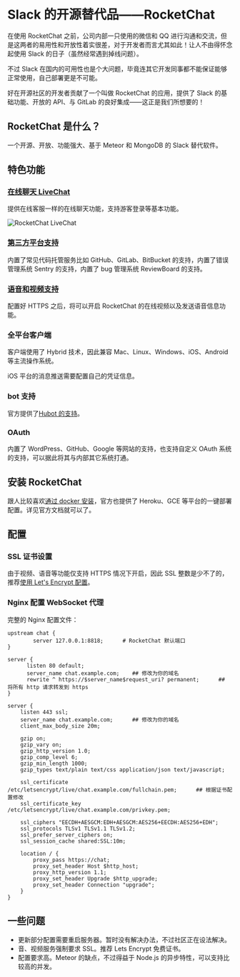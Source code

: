 # Slack 的开源替代品——RocketChat

在使用 RocketChat 之前，公司内部一只使用的微信和 QQ 进行沟通和交流，但是这两者的易用性和开放性着实很差，对于开发者而言尤其如此！让人不由得怀念起使用 Slack 的日子（虽然经常遇到掉线问题）。

不过 Slack 在国内的可用性也是个大问题，毕竟连其它开发同事都不能保证能够正常使用，自己部署更是不可能。

好在开源社区的开发者贡献了一个叫做 RocketChat 的应用，提供了 Slack 的基础功能、开放的 API、与 GitLab 的良好集成——这正是我们所想要的！

## RocketChat 是什么？

一个开源、开放、功能强大、基于 Meteor 和 MongoDB 的 Slack 替代软件。

## 特色功能

### [在线聊天 LiveChat](https://rocket.chat/docs/administrator-guides/livechat/)

提供在线客服一样的在线聊天功能，支持游客登录等基本功能。

![RocketChat LiveChat](https://cdn-www.rocket.chat/images/screenshots/livechat.png)

### [第三方平台支持](https://rocket.chat/docs/administrator-guides/integrations)

内置了常见代码托管服务比如 GitHub、GitLab、BitBucket 的支持，内置了错误管理系统 Sentry 的支持，内置了 bug 管理系统 ReviewBoard 的支持。

### [语音和视频支持](https://rocket.chat/docs/user-guides/voice-and-video-calls/)

配置好 HTTPS 之后，将可以开启 RocketChat 的在线视频以及发送语音信息功能。

### 全平台客户端

客户端使用了 Hybrid 技术，因此兼容 Mac、Linux、Windows、iOS、Android 等主流操作系统。

iOS 平台的消息推送需要配置自己的凭证信息。

### bot 支持

官方提供了[Hubot 的支持](https://github.com/RocketChat/hubot-rocketchat)。

### OAuth

内置了 WordPress、GitHub、Google 等网站的支持，也支持自定义 OAuth 系统的支持，可以据此将其与内部其它系统打通。


## 安装 RocketChat

跟人比较喜欢[通过 docker 安装](https://rocket.chat/docs/installation/docker-containers/)，官方也提供了 Heroku、GCE 等平台的一键部署配置。详见官方文档就可以了。


## 配置

### SSL 证书设置

由于视频、语音等功能仅支持 HTTPS 情况下开启，因此 SSL 整数是少不了的，推荐[使用 Let's Encrypt 配置](/sa/lets-encrypt.html)。

### Nginx 配置 WebSocket 代理

完整的 Nginx 配置文件：

```nginx
upstream chat {
        server 127.0.0.1:8818;      # RocketChat 默认端口
}

server {
      listen 80 default;
      server_name chat.example.com;    ## 修改为你的域名
      rewrite ^ https://$server_name$request_uri? permanent;      ## 将所有 http 请求转发到 https
}

server {
    listen 443 ssl;
    server_name chat.example.com;      ## 修改为你的域名
    client_max_body_size 20m;

    gzip on;
    gzip_vary on;
    gzip_http_version 1.0;
    gzip_comp_level 6;
    gzip_min_length 1000;
    gzip_types text/plain text/css application/json text/javascript;

    ssl_certificate /etc/letsencrypt/live/chat.example.com/fullchain.pem;      ## 根据证书配置修改
    ssl_certificate_key /etc/letsencrypt/live/chat.example.com/privkey.pem;

    ssl_ciphers "EECDH+AESGCM:EDH+AESGCM:AES256+EECDH:AES256+EDH";
    ssl_protocols TLSv1 TLSv1.1 TLSv1.2;
    ssl_prefer_server_ciphers on;
    ssl_session_cache shared:SSL:10m;

    location / {
        proxy_pass https://chat;
        proxy_set_header Host $http_host;
        proxy_http_version 1.1;
        proxy_set_header Upgrade $http_upgrade;
        proxy_set_header Connection "upgrade";
    }
}
```


## 一些问题

- 更新部分配置需要重启服务器。暂时没有解决办法，不过社区正在设法解决。
- 音、视频服务强制要求 SSL。推荐 Lets Encrypt 免费证书。
- 配置要求高。Meteor 的缺点，不过得益于 Node.js 的异步特性，可以支持比较高的并发。

